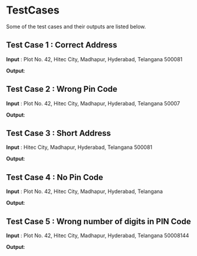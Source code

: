 # TestCases
Some of the test cases and their outputs are listed below.

## Test Case 1 : Correct Address
**Input** : Plot No. 42, Hitec City, Madhapur, Hyderabad, Telangana 500081

**Output**:


## Test Case 2 : Wrong Pin Code
**Input** : Plot No. 42, Hitec City, Madhapur, Hyderabad, Telangana 50007

**Output**:

## Test Case 3 : Short Address
**Input** : Hitec City, Madhapur, Hyderabad, Telangana 500081

**Output**:


## Test Case 4 : No Pin Code
**Input** : Plot No. 42, Hitec City, Madhapur, Hyderabad, Telangana

**Output**:

## Test Case 5 : Wrong number of digits in PIN Code
**Input** : Plot No. 42, Hitec City, Madhapur, Hyderabad, Telangana 50008144

**Output**: